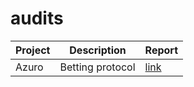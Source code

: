 # audits

Project | Description | Report 
--- | --- | --- 
Azuro | Betting protocol | [link](https://github.com/codeshellstudio/audits/blob/main/azuro_review.md) 
